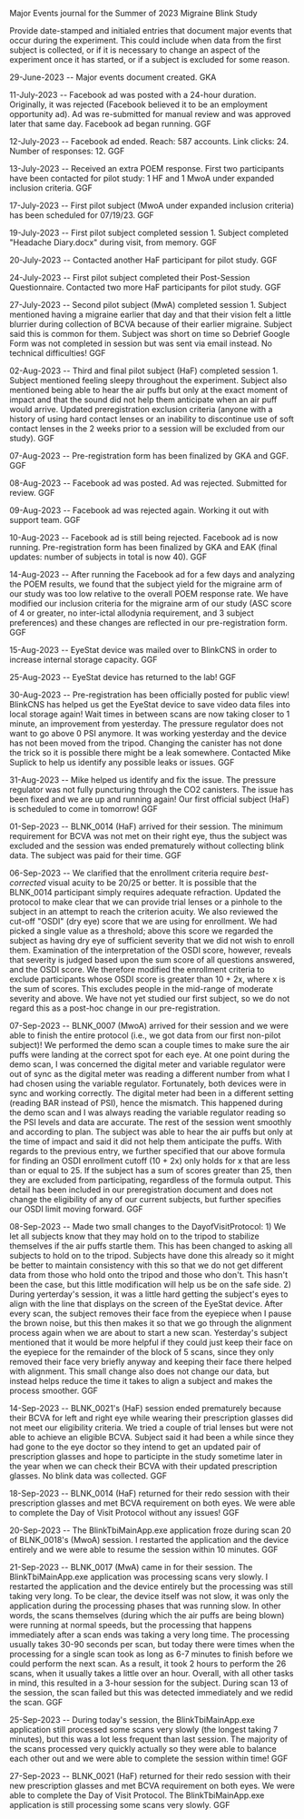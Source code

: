 Major Events journal for the Summer of 2023 Migraine Blink Study

Provide date-stamped and initialed entries that document major events that occur during the experiment. This could include when data from the first subject is collected, or if it is necessary to change an aspect of the experiment once it has started, or if a subject is excluded for some reason.

29-June-2023 -- Major events document created. GKA

11-July-2023 -- Facebook ad was posted with a 24-hour duration. Originally, it was rejected (Facebook believed it to be an employment opportunity ad). Ad was re-submitted for manual review and was approved later that same day. Facebook ad began running. GGF

12-July-2023 -- Facebook ad ended. Reach: 587 accounts. Link clicks: 24. Number of responses: 12. GGF

13-July-2023 -- Received an extra POEM response. First two participants have been contacted for pilot study: 1 HF and 1 MwoA under expanded inclusion criteria. GGF

17-July-2023 -- First pilot subject (MwoA under expanded inclusion criteria) has been scheduled for 07/19/23. GGF

19-July-2023 -- First pilot subject completed session 1. Subject completed "Headache Diary.docx" during visit, from memory. GGF

20-July-2023 -- Contacted another HaF participant for pilot study. GGF

24-July-2023 -- First pilot subject completed their Post-Session Questionnaire. Contacted two more HaF participants for pilot study. GGF

27-July-2023 -- Second pilot subject (MwA) completed session 1. Subject mentioned having a migraine earlier that day and that their vision felt a little blurrier during collection of BCVA because of their earlier migraine. Subject said this is common for them. Subject was short on time so Debrief Google Form was not completed in session but was sent via email instead. No technical difficulties! GGF

02-Aug-2023 -- Third and final pilot subject (HaF) completed session 1. Subject mentioned feeling sleepy throughout the experiment. Subject also mentioned being able to hear the air puffs but only at the exact moment of impact and that the sound did not help them anticipate when an air puff would arrive. Updated preregistration exclusion criteria (anyone with a history of using hard contact lenses or an inability to discontinue use of soft contact lenses in the 2 weeks prior to a session will be excluded from our study). GGF

07-Aug-2023 -- Pre-registration form has been finalized by GKA and GGF. GGF

08-Aug-2023 -- Facebook ad was posted. Ad was rejected. Submitted for review. GGF

09-Aug-2023 -- Facebook ad was rejected again. Working it out with support team. GGF

10-Aug-2023 -- Facebook ad is still being rejected. Facebook ad is now running. Pre-registration form has been finalized by GKA and EAK (final updates: number of subjects in total is now 40). GGF

14-Aug-2023 -- After running the Facebook ad for a few days and analyzing the POEM results, we found that the subject yield for the migraine arm of our study was too low relative to the overall POEM response rate. We have modified our inclusion criteria for the migraine arm of our study (ASC score of 4 or greater, no inter-ictal allodynia requirement, and 3 subject preferences) and these changes are reflected in our pre-registration form. GGF

15-Aug-2023 -- EyeStat device was mailed over to BlinkCNS in order to increase internal storage capacity. GGF

25-Aug-2023 -- EyeStat device has returned to the lab! GGF

30-Aug-2023 -- Pre-registration has been officially posted for public view! BlinkCNS has helped us get the EyeStat device to save video data files into local storage again! Wait times in between scans are now taking closer to 1 minute, an improvement from yesterday. The pressure regulator does not want to go above 0 PSI anymore. It was working yesterday and the device has not been moved from the tripod. Changing the canister has not done the trick so it is possible there might be a leak somewhere. Contacted Mike Suplick to help us identify any possible leaks or issues. GGF

31-Aug-2023 -- Mike helped us identify and fix the issue. The pressure regulator was not fully puncturing through the CO2 canisters. The issue has been fixed and we are up and running again! Our first official subject (HaF) is scheduled to come in tomorrow! GGF

01-Sep-2023 -- BLNK_0014 (HaF) arrived for their session. The minimum requirement for BCVA was not met on their right eye, thus the subject was excluded and the session was ended prematurely without collecting blink data. The subject was paid for their time. GGF

06-Sep-2023 -- We clarified that the enrollment criteria require *best-corrected* visual acuity to be 20/25 or better. It is possible that the BLNK_0014 participant simply requires adequate refraction. Updated the protocol to make clear that we can provide trial lenses or a pinhole to the subject in an attempt to reach the criterion acuity. We also reviewed the cut-off "OSDI" (dry eye) score that we are using for enrollment. We had picked a single value as a threshold; above this score we regarded the subject as having dry eye of sufficient severity that we did not wish to enroll them. Examination of the interpretation of the OSDI score, however, reveals that severity is judged based upon the sum score of all questions answered, and the OSDI score. We therefore modified the enrollment criteria to exclude participants whose OSDI score is greater than 10 + 2x, where x is the sum of scores. This excludes people in the mid-range of moderate severity and above. We have not yet studied our first subject, so we do not regard this as a post-hoc change in our pre-registration.

07-Sep-2023 -- BLNK_0007 (MwoA) arrived for their session and we were able to finish the entire protocol (i.e., we got data from our first non-pilot subject)! We performed the demo scan a couple times to make sure the air puffs were landing at the correct spot for each eye. At one point during the demo scan, I was concerned the digital meter and variable regulator were out of sync as the digital meter was reading a different number from what I had chosen using the variable regulator. Fortunately, both devices were in sync and working correctly. The digital meter had been in a different setting (reading BAR instead of PSI), hence the mismatch. This happened during the demo scan and I was always reading the variable regulator reading so the PSI levels and data are accurate. The rest of the session went smoothly and according to plan. The subject was able to hear the air puffs but only at the time of impact and said it did not help them anticipate the puffs. With regards to the previous entry, we further specified that our above formula for finding an OSDI enrollment cutoff (10 + 2x) only holds for x that are less than or equal to 25. If the subject has a sum of scores greater than 25, then they are excluded from participating, regardless of the formula output. This detail has been included in our preregistration document and does not change the eligibility of any of our current subjects, but further specifies our OSDI limit moving forward. GGF

08-Sep-2023 -- Made two small changes to the DayofVisitProtocol: 1) We let all subjects know that they may hold on to the tripod to stabilize themselves if the air puffs startle them. This has been changed to asking all subjects to hold on to the tripod. Subjects have done this already so it might be better to maintain consistency with this so that we do not get different data from those who hold onto the tripod and those who don't. This hasn't been the case, but this little modification will help us be on the safe side. 2) During yerterday's session, it was a little hard getting the subject's eyes to align with the line that displays on the screen of the EyeStat device. After every scan, the subject removes their face from the eyepiece when I pause the brown noise, but this then makes it so that we go through the alignment process again when we are about to start a new scan. Yesterday's subject mentioned that it would be more helpful if they could just keep their face on the eyepiece for the remainder of the block of 5 scans, since they only removed their face very briefly anyway and keeping their face there helped with alignment. This small change also does not change our data, but instead helps reduce the time it takes to align a subject and makes the process smoother. GGF

14-Sep-2023 -- BLNK_0021's (HaF) session ended prematurely because their BCVA for left and right eye while wearing their prescription glasses did not meet our eligibility criteria. We tried a couple of trial lenses but were not able to achieve an eligible BCVA. Subject said it had been a while since they had gone to the eye doctor so they intend to get an updated pair of prescription glasses and hope to participte in the study sometime later in the year when we can check their BCVA with their updated prescription glasses. No blink data was collected. GGF

18-Sep-2023 -- BLNK_0014 (HaF) returned for their redo session with their prescription glasses and met BCVA requirement on both eyes. We were able to complete the Day of Visit Protocol without any issues! GGF

20-Sep-2023 -- The BlinkTbiMainApp.exe application froze during scan 20 of BLNK_0018's (MwoA) session. I restarted the application and the device entirely and we were able to resume the session within 10 minutes. GGF

21-Sep-2023 -- BLNK_0017 (MwA) came in for their session. The BlinkTbiMainApp.exe application was processing scans very slowly. I restarted the application and the device entirely but the processing was still taking very long. To be clear, the device itself was not slow, it was only the application during the processing phases that was running slow. In other words, the scans themselves (during which the air puffs are being blown) were running at normal speeds, but the processing that happens immediately after a scan ends was taking a very long time. The processing usually takes 30-90 seconds per scan, but today there were times when the processing for a single scan took as long as 6-7 minutes to finish before we could perform the next scan. As a result, it took 2 hours to perform the 26 scans, when it usually takes a little over an hour. Overall, with all other tasks in mind, this resulted in a 3-hour session for the subject. During scan 13 of the session, the scan failed but this was detected immediately and we redid the scan. GGF

25-Sep-2023 -- During today's session, the BlinkTbiMainApp.exe application still processed some scans very slowly (the longest taking 7 minutes), but this was a lot less frequent than last session. The majority of the scans processed very quickly actually so they were able to balance each other out and we were able to complete the session within time! GGF

27-Sep-2023 -- BLNK_0021 (HaF) returned for their redo session with their new prescription glasses and met BCVA requirement on both eyes. We were able to complete the Day of Visit Protocol. The BlinkTbiMainApp.exe application is still processing some scans very slowly. GGF
